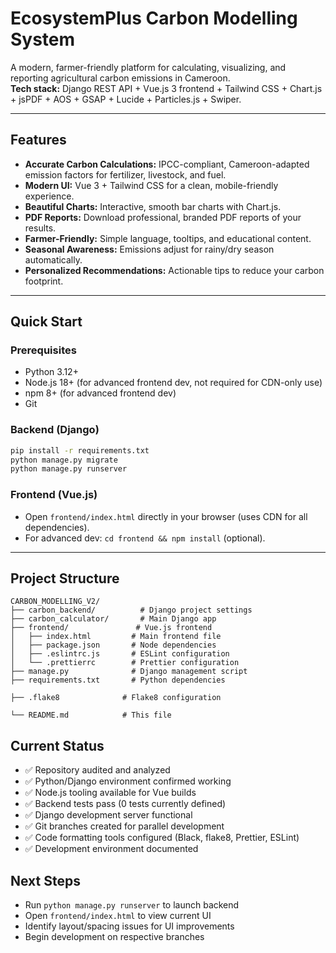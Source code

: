 # EcosystemPlus Carbon Modelling System

A modern, farmer-friendly platform for calculating, visualizing, and reporting agricultural carbon emissions in Cameroon.  
**Tech stack:** Django REST API + Vue.js 3 frontend + Tailwind CSS + Chart.js + jsPDF + AOS + GSAP + Lucide + Particles.js + Swiper.

---

## Features

- **Accurate Carbon Calculations:** IPCC-compliant, Cameroon-adapted emission factors for fertilizer, livestock, and fuel.
- **Modern UI:** Vue 3 + Tailwind CSS for a clean, mobile-friendly experience.
- **Beautiful Charts:** Interactive, smooth bar charts with Chart.js.
- **PDF Reports:** Download professional, branded PDF reports of your results.
- **Farmer-Friendly:** Simple language, tooltips, and educational content.
- **Seasonal Awareness:** Emissions adjust for rainy/dry season automatically.
- **Personalized Recommendations:** Actionable tips to reduce your carbon footprint.

---

## Quick Start

### Prerequisites

- Python 3.12+
- Node.js 18+ (for advanced frontend dev, not required for CDN-only use)
- npm 8+ (for advanced frontend dev)
- Git

### Backend (Django)

```bash
pip install -r requirements.txt
python manage.py migrate
python manage.py runserver
```

### Frontend (Vue.js)

- Open `frontend/index.html` directly in your browser (uses CDN for all dependencies).
- For advanced dev: `cd frontend && npm install` (optional).

---

## Project Structure

```
CARBON_MODELLING_V2/
├── carbon_backend/          # Django project settings
├── carbon_calculator/       # Main Django app
├── frontend/               # Vue.js frontend
│   ├── index.html         # Main frontend file
│   ├── package.json       # Node dependencies
│   ├── .eslintrc.js       # ESLint configuration
│   └── .prettierrc        # Prettier configuration
├── manage.py              # Django management script
├── requirements.txt       # Python dependencies

├── .flake8              # Flake8 configuration

└── README.md            # This file
```

## Current Status

- ✅ Repository audited and analyzed
- ✅ Python/Django environment confirmed working
- ✅ Node.js tooling available for Vue builds
- ✅ Backend tests pass (0 tests currently defined)
- ✅ Django development server functional
- ✅ Git branches created for parallel development
- ✅ Code formatting tools configured (Black, flake8, Prettier, ESLint)
- ✅ Development environment documented

## Next Steps

- Run `python manage.py runserver` to launch backend
- Open `frontend/index.html` to view current UI
- Identify layout/spacing issues for UI improvements
- Begin development on respective branches
